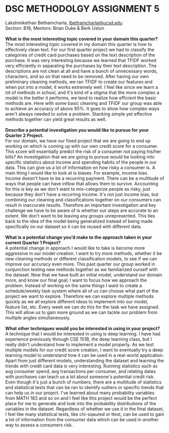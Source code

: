 # DSC METHODOLGY ASSIGNMENT 5
Lakshmikethan Bethamcharla, lbethamcharla@ucsd.edu
<br>
Section: B18, Mentors: Brian Duke & Berk Ustun
<br><br>
**What is the most interesting topic covered in your domain this quarter?** <br>
The most interesting topic covered in my domain this quarter is how to effectively clean text. For our first quarter project we had to classify the categories of credit card purchases 
based on the text description of the purchase. It was very interesting because we learned that TFIDF worked very efficiently in separating the purchases by their text description. 
The descriptions are not clean at all and have a bunch of unnecessary words, characters, and so on that need to be removed. After having our own preliminary cleaning methods, we ran 
TFIDF to create our features and when put into a model, it works extremely well. I feel like since we learn a lot of methods in school, and it's kind of a stigma that the more complex a 
model is the better it performs, we tend to realize how efficient the basic methods are. Here with some basic cleaning and TFIDF our group was able to achieve an accuracy of above 95%.
It goes to show how complex ways aren't always needed to solve a problem. Stacking simple yet effective methods together can yield great results as well.
<br><br>
**Describe a potential investigation you would like to pursue for your Quarter 2 Project.**<br>
For our domain, we have our fixed project that we are going to end up working on which is coming up with our own credit score for a consumer. This score will essentially 
predict the risk of a consumer not paying his/her bills? An investigation that we are going to pursue would be looking into specific statistics about income and spending habits of the 
people in our data. This can give us a lot of information on how risky a consumer is. A main thing I would like to look at is biases. For example, income bias. Income doesn't have 
to be a recurring payment. There can be a multitude of ways that people can have inflow that allows them to survive. Accounting for this is key as we don't want to mis-categorize 
people as risky, just because they don't have a recurring income. It's not just income bias, but combining our cleaning and classifications together on our consumers can result in 
inaccurate results. Therefore an important investigation and key challenge we have to be aware of is whether our steps are accurate to an extent. We don't want to be leaving any 
groups unrepresented. This ties back to the idea of the model being generalized instead of being made specifically on our dataset so it can be reused with different data.
<br><br>
**What is a potential change you’d make to the approach taken in your current Quarter 1 Project?**<br>
A potential change in approach I would like to take is become more aggressive in our model creation. I want to try more methods, whether it be new cleaning methods or different 
classification models, to see if we can improve our accuracy even more. This past quarter our group worked in conjunction testing new methods together as we familiarized ourself with 
the dataset. Now that we have built an initial model, understand our domain more, and know our final goal; I want to focus how we approach the problem. Instead of working on the same 
things I want to create a schedule/weekly task system where all of us can choose what part of the project we want to explore. Therefore we can explore multiple methods quickly as we 
all explore different ideas to implement into our model, feature list, etc. Every week we can do this for the task we have assigned. This will allow us to gain more ground as we can 
tackle our problem from multiple angles simultaneously.
<br><br>
**What other techniques would you be interested in using in your project?**<br>
A technique that I would be interested in using is deep learning. I have had experience previously through CSE 151B, the deep learning class, but I really didn't understand how to 
implement a model properly. As we test multiple models for our credit score creation, I want to eventually try a deep learning model to understand how it can be used in a real-world 
application. Apart from just different models, understanding the dataset and learning the trends with credit card data is very interesting. Running statistics such as avg consumer 
spend, avg transactions per consumer, and relating dates with purchases can teach us a lot about someone's potential credit risk. Even though it's just a bunch of numbers, there are 
a multitude of statistics and statistical tests that can be ran to identify outliers or specific trends that can help us in our project. I've learned about many probability variables 
from MATH 183 and so on and I feel like this project would be the perfect place for me to generate and look into the probability distributions of the variables in the dataset. 
Regardless of whether we use it in the final dataset, I feel like many statistical tests, like chi-sqaured or ttest, can be used to gain a lot of information from the consumer data 
which can be used in another way to assess a consumers risk.
